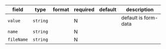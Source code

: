 | field | type | format | required | default | description |
|---|---|---|---|---|---|
| `value` | `string` |  | N |  | default is form-data |
| `name` | `string` |  | N |  |
| `fileName` | `string` |  | N |  |
